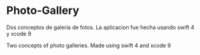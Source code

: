 # Photo-Gallery

Dos conceptos de galeria de fotos.
La aplicacion fue hecha usando swift 4 y xcode 9

Two concepts of photo galleries. 
Made using swift 4 and xcode 9
